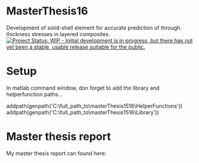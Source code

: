 # MasterThesis16
Development of solid-shell element for accurate prediction of through thickness stresses in layered composites.
[![Project Status: WIP - Initial development is in progress, but there has not yet been a stable, usable release suitable for the public.](http://www.repostatus.org/badges/latest/unsupported.svg)](http://www.repostatus.org/#wip)

# Setup
In matlab command window, don forget to add the library and helperfunction paths...

addpath(genpath('C:\full_path_to\masterThesis1516\HelperFunctions'))
addpath(genpath('C:\full_path_to\masterThesis1516\Library'))

# Master thesis report
My master thesis report can found here:
